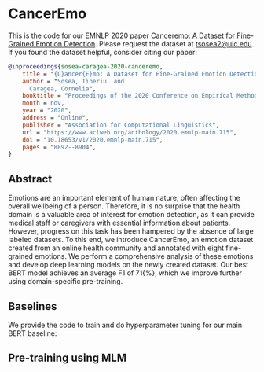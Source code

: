 # CancerEmo

This is the code for our EMNLP 2020 paper [Canceremo: A Dataset for Fine-Grained Emotion Detection](https://www.aclweb.org/anthology/2020.emnlp-main.715/). Please request the dataset at tsosea2@uic.edu. If you found the dataset helpful, consider citing our paper:

```bibtex
@inproceedings{sosea-caragea-2020-canceremo,
    title = "{C}ancer{E}mo: A Dataset for Fine-Grained Emotion Detection",
    author = "Sosea, Tiberiu  and
      Caragea, Cornelia",
    booktitle = "Proceedings of the 2020 Conference on Empirical Methods in Natural Language Processing (EMNLP)",
    month = nov,
    year = "2020",
    address = "Online",
    publisher = "Association for Computational Linguistics",
    url = "https://www.aclweb.org/anthology/2020.emnlp-main.715",
    doi = "10.18653/v1/2020.emnlp-main.715",
    pages = "8892--8904",
}
```
## Abstract

Emotions are an important element of human nature, often affecting the overall wellbeing of a person. Therefore, it is no surprise that the health domain is a valuable area of interest for emotion detection, as it can provide medical staff or caregivers with essential information about patients. However, progress on this task has been hampered by the absence of large labeled datasets. To this end, we introduce CancerEmo, an emotion dataset created from an online health community and annotated with eight fine-grained emotions. We perform a comprehensive analysis of these emotions and develop deep learning models on the newly created dataset. Our best BERT model achieves an average F1 of 71{\%}, which we improve further using domain-specific pre-training.

## Baselines

We provide the code to train and do hyperparameter tuning for our main BERT baseline:

## Pre-training using MLM
